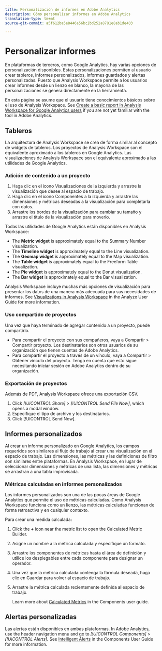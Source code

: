 ```yaml
---
title: Personalización de informes en Adobe Analytics
description: Cómo personalizar informes en Adobe Analytics
translation-type: tm+mt
source-git-commit: a5f612ba5e8446a56bc2bd252a8781e8ab1de403

---
```



# Personalizar informes

En plataformas de terceros, como Google Analytics, hay varias opciones de personalización disponibles. Estas personalizaciones permiten al usuario crear tableros, informes personalizados, informes guardados y alertas personalizadas. Puesto que Analysis Workspace permite a los usuarios crear informes desde un lienzo en blanco, la mayoría de las personalizaciones se genera directamente en la herramienta.

En esta página se asume que el usuario tiene conocimientos básicos sobre el uso de Analysis Workspace. See [Create a basic report in Analysis Workspace for Google Analytics users](reports/create-report.md) if you are not yet familiar with the tool in Adobe Analytics.

## Tableros

La arquitectura de Analysis Workspace se crea de forma similar al concepto de widgets de tableros. Los proyectos de Analysis Workspace son el equivalente aproximado a los tableros en Google Analytics. Las visualizaciones de Analysis Workspace son el equivalente aproximado a las utilidades de Google Analytics.

### Adición de contenido a un proyecto

1. Haga clic en el icono Visualizaciones de la izquierda y arrastre la visualización que desee al espacio de trabajo.
2. Haga clic en el icono Componentes a la izquierda y arrastre las dimensiones y métricas deseadas a la visualización para completarla con datos.
3. Arrastre los bordes de la visualización para cambiar su tamaño y arrastre el título de la visualización para moverlo.

Todas las utilidades de Google Analytics están disponibles en Analysis Workspace:

* The **Metric widget** is approximately equal to the Summary Number visualization.
* The **Timeline widget** is approximately equal to the Line visualization.
* The **Geomap widget** is approximately equal to the Map visualization.
* The **Table widget** is approximately equal to the Freeform Table visualization.
* The **Pie widget** is approximately equal to the Donut visualization.
* The **Bar widget** is approximately equal to the Bar visualization.

Analysis Workspace incluye muchas más opciones de visualización para presentar los datos de una manera más adecuada para sus necesidades de informes. See [Visualizations in Analysis Workspace](../../analyze/analysis-workspace/visualizations/freeform-analysis-visualizations.md) in the Analyze User Guide for more information.

### Uso compartido de proyectos

Una vez que haya terminado de agregar contenido a un proyecto, puede compartirlo.

* Para compartir el proyecto con sus compañeros, vaya a Compartir &gt; Compartir proyecto. Los destinatarios son otros usuarios de su organización que tienen cuentas de Adobe Analytics.
* Para compartir el proyecto a través de un vínculo, vaya a Compartir &gt; Obtener vínculo del proyecto. Tenga en cuenta que esto sigue necesitando iniciar sesión en Adobe Analytics dentro de su organización.

### Exportación de proyectos

Además de PDF, Analysis Workspace ofrece una exportación CSV.

1. Click *[!UICONTROL Share]* &gt; *[!UICONTROL Send File Now]*, which opens a modal window.
2. Especifique el tipo de archivo y los destinatarios.
3. Click [!UICONTROL Send Now].

## Informes personalizados

Al crear un informe personalizado en Google Analytics, los campos requeridos son similares al flujo de trabajo al crear una visualización en el espacio de trabajo. Las dimensiones, las métricas y las definiciones de filtro son similares entre plataformas. En Analysis Workspace, en lugar de seleccionar dimensiones y métricas de una lista, las dimensiones y métricas se arrastran a una tabla improvisada.

### Métricas calculadas en informes personalizados

Los informes personalizados son una de las pocas áreas de Google Analytics que permite el uso de métricas calculadas. Como Analysis Workspace funciona como un lienzo, las métricas calculadas funcionan de forma retroactiva y en cualquier contexto.

Para crear una medida calculada:

1. Click the **+** icon near the metric list to open the Calculated Metric Builder.
2. Asigne un nombre a la métrica calculada y especifique un formato.
3. Arrastre los componentes de métricas hasta el área de definición y utilice los desplegables entre cada componente para designar un operador.
4. Una vez que la métrica calculada contenga la fórmula deseada, haga clic en Guardar para volver al espacio de trabajo.
5. Arrastre la métrica calculada recientemente definida al espacio de trabajo.

   Learn more about [Calculated Metrics](../../components/c-variables/c-metrics/calculated-metric.md) in the Components user guide.

## Alertas personalizadas

Las alertas están disponibles en ambas plataformas. In Adobe Analytics, use the header navigation menu and go to *[!UICONTROL Components]* &gt; *[!UICONTROL Alerts]*. See [Intelligent Alerts](../../components/c-alerts/intellligent-alerts.md) in the Components User Guide for more information.
